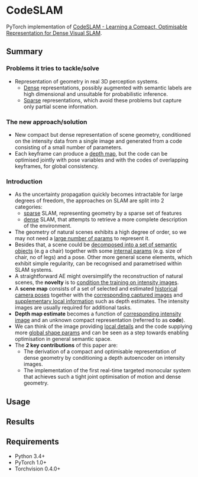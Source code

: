 # CodeSLAM

PyTorch implementation of [CodeSLAM - Learning a Compact, Optimisable Representation for Dense Visual SLAM](https://arxiv.org/pdf/1804.00874.pdf).

## Summary

### Problems it tries to tackle/solve
- Representation of geometry in real 3D perception systems.
	- <u>Dense</u> representations, possibly augmented with semantic labels are high dimensional and unsuitable for probabilistic inference.
	- <u>Sparse</u> representations, which avoid these problems but capture only partial scene information.

### The new approach/solution
- New compact but dense representation of scene geometry, conditioned on the intensity data from a single image and generated from a code consisting of a small number of parameters.
- Each keyframe can produce a <u>depth map</u>, but the code can be optimised jointly with pose variables and with the codes of overlapping keyframes, for global consistency.

### Introduction
- As the uncertainty propagation quickly becomes intractable for large degrees of freedom, the approaches on SLAM are split into 2 categories:
	- <u>sparse</u> SLAM, representing geometry by a sparse set of features
	- <u>dense</u> SLAM, that attempts to retrieve a more complete description of the environment.
- The geometry of natural scenes exhibits a high degree of order, so we may not need a <u>large number of params</U> to represent it.
- Besides that, a scene could be <u>decomposed into a set of semantic objects</u> (e.g a chair) together with some <u>internal params</u> (e.g. size of chair, no of legs) and a pose. Other more general scene elements, which exhibit simple regularity, can be recognised and parametrised within SLAM systems.
- A straightforward AE might oversimplify the reconstruction of natural scenes, the **novelty** is to <u>condition the training on intensity images</u>.
- A **scene map** consists of a set of selected and estimated <U>historical camera poses</u>  together with the <u>corresponding captured images</U> and <u>supplementary local information</u> such as depth estimates. The intensity images are usually required for additional tasks.
- **Depth map estimate** becomes a function of <u>corresponding intensity image</u> and an unknown compact representation (referred to as **code**).
- We can think of the image providing <u>local details</u> and the code supplying more <u>global shape params</u> and can be seen as a step towards enabling optimisation in general semantic space.
- The **2 key contributions** of this paper are:
	- The derivation of a compact and optimisable representation of dense geometry by conditioning a depth autoencoder on intensity images.
	- The implementation of the first real-time targeted monocular system that achieves such a tight joint optimisation of motion and dense geometry.

## Usage

## Results

## Requirements
- Python 3.4+
- PyTorch 1.0+
- Torchvision 0.4.0+